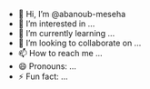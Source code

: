 - 👋 Hi, I’m @abanoub-meseha
- 👀 I’m interested in ...
- 🌱 I’m currently learning ...
- 💞️ I’m looking to collaborate on ...
- 📫 How to reach me ...
- 😄 Pronouns: ...
- ⚡ Fun fact: ...

<!---
abanoub-meseha/abanoub-meseha is a ✨ special ✨ repository because its `README.md` (this file) appears on your GitHub profile.
You can click the Preview link to take a look at your changes.
--->
